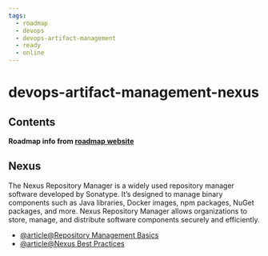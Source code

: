 ```yaml
---
tags:
  - roadmap
  - devops
  - devops-artifact-management
  - ready
  - online
---
```


# devops-artifact-management-nexus

## Contents

__Roadmap info from [roadmap website](https://roadmap.sh/devops/nexus@ootuLJfRXarVvm3J1Ir11)__

## Nexus

The Nexus Repository Manager is a widely used repository manager software developed by Sonatype. It’s designed to manage binary components such as Java libraries, Docker images, npm packages, NuGet packages, and more. Nexus Repository Manager allows organizations to store, manage, and distribute software components securely and efficiently.

* [@article@Repository Management Basics](https://learn.sonatype.com/courses/nxrm-admin-100/)
* [@article@Nexus Best Practices](https://help.sonatype.com/repomanager3/nexus-repository-best-practices)
